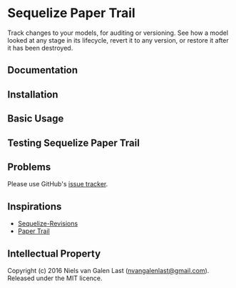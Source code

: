 # Sequelize Paper Trail

Track changes to your models, for auditing or versioning. See how a model looked at any stage in its lifecycle, revert it to any version, or restore it after it has been destroyed.

## Documentation

## Installation

## Basic Usage

## Testing Sequelize Paper Trail

## Problems

Please use GitHub's [issue tracker](https://github.com/nielsgl/sequelize_paper_trail/issues).

## Inspirations

* [Sequelize-Revisions](https://github.com/bkniffler/sequelize-revisions)
* [Paper Trail](https://github.com/airblade/paper_trail)

## Intellectual Property

Copyright (c) 2016 Niels van Galen Last (nvangalenlast@gmail.com).
Released under the MIT licence.
